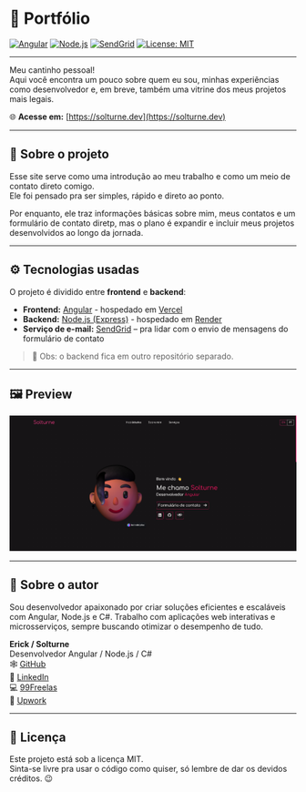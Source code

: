 # 💼 Portfólio

[![Angular](https://img.shields.io/badge/Frontend-Angular-DD0031?logo=angular&logoColor=white)](https://angular.io/)
[![Node.js](https://img.shields.io/badge/Backend-Node.js-43853D?logo=node.js&logoColor=white)](https://nodejs.org/)
[![SendGrid](https://img.shields.io/badge/Email-SendGrid-00B5E2?logo=sendgrid&logoColor=white)](https://sendgrid.com/)
[![License: MIT](https://img.shields.io/badge/License-MIT-yellow.svg)](./LICENSE)

---

Meu cantinho pessoal!  
Aqui você encontra um pouco sobre quem eu sou, minhas experiências como desenvolvedor e, em breve, também uma vitrine dos meus projetos mais legais.

🌐 **Acesse em:** [https://solturne.dev](https://solturne.dev)

---

## 🧩 Sobre o projeto

Esse site serve como uma introdução ao meu trabalho e como um meio de contato direto comigo.  
Ele foi pensado pra ser simples, rápido e direto ao ponto.

Por enquanto, ele traz informações básicas sobre mim, meus contatos e um formulário de contato diretp, mas o plano é expandir e incluir meus projetos desenvolvidos ao longo da jornada.

---

## ⚙️ Tecnologias usadas

O projeto é dividido entre **frontend** e **backend**:

- **Frontend:** [Angular](https://angular.io/) - hospedado em [Vercel](https://vercel.com/home)
- **Backend:** [Node.js (Express)](https://expressjs.com/) - hospedado em [Render](https://render.com/)
- **Serviço de e-mail:** [SendGrid](https://sendgrid.com/) – pra lidar com o envio de mensagens do formulário de contato

> 🧠 Obs: o backend fica em outro repositório separado.

---

## 🖼️ Preview

![Screenshot do portfólio](preview.png)

---

## 👤 Sobre o autor

Sou desenvolvedor apaixonado por criar soluções eficientes e escaláveis com Angular, Node.js e C#. Trabalho com aplicações web interativas e microsserviços, sempre buscando otimizar o desempenho de tudo.

**Erick / Solturne**  
Desenvolvedor Angular / Node.js / C#  
🕸️ [GitHub](https://github.com/s0lturn3)  
💼 [LinkedIn](https://www.linkedin.com/in/erick-carvalho-40a7471ba/)  
💻 [99Freelas](https://www.99freelas.com.br/user/Solturne)  
📗 [Upwork](https://www.upwork.com/freelancers/~01461935f19114c1bf?mp_source=share)  

---

## 🪪 Licença

Este projeto está sob a licença MIT.  
Sinta-se livre pra usar o código como quiser, só lembre de dar os devidos créditos. 😉

